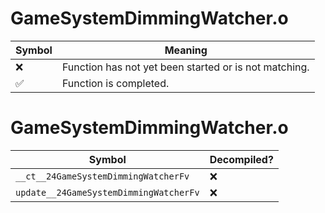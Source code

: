 # GameSystemDimmingWatcher.o
| Symbol | Meaning 
| ------------- | ------------- 
| :x: | Function has not yet been started or is not matching. 
| :white_check_mark: | Function is completed. 


# GameSystemDimmingWatcher.o
| Symbol | Decompiled? |
| ------------- | ------------- |
| `__ct__24GameSystemDimmingWatcherFv` | :x: |
| `update__24GameSystemDimmingWatcherFv` | :x: |
